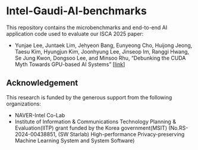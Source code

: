 # Intel-Gaudi-AI-benchmarks

This repository contains the microbenchmarks and end-to-end AI application code used to evaluate our ISCA 2025 paper:

- Yunjae Lee, Juntaek Lim, Jehyeon Bang, Eunyeong Cho, Huijong Jeong, Taesu Kim, Hyungjun Kim, Joonhyung Lee, Jinseop Im, Ranggi Hwang, Se Jung Kwon, Dongsoo Lee, and Minsoo Rhu, “Debunking the CUDA Myth Towards GPU-based AI Systems” [[link](https://arxiv.org/abs/2501.00210)]

## Acknowledgement

This research is funded by the generous support from the following organizations:
- NAVER-Intel Co-Lab
- Institute of Information & Communications Technology Planning & Evaluation(IITP) grant funded by the Korea government(MSIT) (No.RS-2024-00438851, (SW Starlab) High-performance Privacy-preserving Machine Learning System and System Software)
